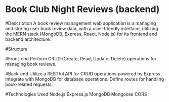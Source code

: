 # Book Club Night Reviews (backend)

#Description
A book review management web application is a managing and storing user book review data,
with a user-friendly interface, utilizing the MERN stack (MongoDB, Express, React, Node.js) for its frontend and backend architecture.

#Structure

  #Front-end
    Perform CRUD (Create, Read, Update, Delete) operations for managing book reviews.
    
  #Back-end
    Utilize a RESTful API for CRUD operations powered by Express.
    Integrate with MongoDB for database operations.
    Define routes for handling book-related requests.
    
#Technologies Used
  Node.js
  Express.js
  MongoDB
  Mongoose
  CORS
  
